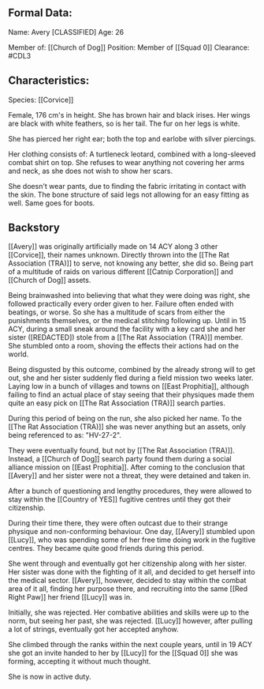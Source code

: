 ## Formal Data:
Name: Avery \[CLASSIFIED]
Age: 26

Member of: [[Church of Dog]]
Position: Member of [[Squad 0]]
Clearance: #CDL3 

## Characteristics:
Species: [[Corvice]]

Female, 176 cm's in height. She has brown hair and black irises. Her wings are black with white feathers, so is her tail. The fur on her legs is white.

She has pierced her right ear; both the top and earlobe with silver piercings.

Her clothing consists of: A turtleneck leotard, combined with a long-sleeved combat shirt on top. She refuses to wear anything not covering her arms and neck, as she does not wish to show her scars.

She doesn't wear pants, due to finding the fabric irritating in contact with the skin. The bone structure of said legs not allowing for an easy fitting as well. Same goes for boots.
## Backstory
[[Avery]] was originally artificially made on 14 ACY along 3 other [[Corvice]], their names unknown.
Directly thrown into the [[The Rat Association (TRA)]] to serve, not knowing any better, she did so. Being part of a multitude of raids on various different [[Catnip Corporation]] and [[Church of Dog]] assets.

Being brainwashed into believing that what they were doing was right, she followed practically every order given to her. Failure often ended with beatings, or worse. So she has a multitude of scars from either the punishments themselves, or the medical stitching following up. Until in 15 ACY, during a small sneak around the facility with a key card she and her sister (\[REDACTED]) stole from a [[The Rat Association (TRA)]] member. She stumbled onto a room, shoving the effects their actions had on the world.

Being disgusted by this outcome, combined by the already strong will to get out, she and her sister suddenly fled during a field mission two weeks later. Laying low in a bunch of villages and towns on [[East Prophitia]], although failing to find an actual place of stay seeing that their physiques made them quite an easy pick on [[The Rat Association (TRA)]] search parties.

During this period of being on the run, she also picked her name. To the [[The Rat Association (TRA)]] she was never anything but an assets, only being referenced to as: "HV-27-2".

They were eventually found, but not by [[The Rat Association (TRA)]]. Instead, a [[Church of Dog]] search party found them during a social alliance mission on [[East Prophitia]]. After coming to the conclusion that [[Avery]] and her sister were not a threat, they were detained and taken in.

After a bunch of questioning and lengthy procedures, they were allowed to stay within the [[Country of YES]] fugitive centres until they got their citizenship. 

During their time there, they were often outcast due to their strange physique and non-conforming behaviour. One day, [[Avery]] stumbled upon [[Lucy]], who was spending some of her free time doing work in the fugitive centres. They became quite good friends during this period.

She went through and eventually got her citizenship along with her sister. Her sister was done with the fighting of it all, and decided to get herself into the medical sector. [[Avery]], however, decided to stay within the combat area of it all, finding her purpose there, and recruiting into the same [[Red Right Paw]] her friend [[Lucy]] was in.

Initially, she was rejected. Her combative abilities and skills were up to the norm, but seeing her past, she was rejected. [[Lucy]] however, after pulling a lot of strings, eventually got her accepted anyhow.

She climbed through the ranks within the next couple years, until in 19 ACY she got an invite handed to her by [[Lucy]] for the [[Squad 0]] she was forming, accepting it without much thought.

She is now in active duty.